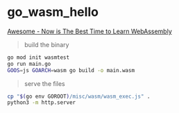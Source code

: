 # go_wasm_hello

[Awesome - Now is The Best Time to Learn WebAssembly](https://www.youtube.com/watch?v=v8-yeWXCsi4)

> build the binary

```bash
go mod init wasmtest
go run main.go
GOOS=js GOARCH=wasm go build -o main.wasm
```

> serve the files

```bash
cp "$(go env GOROOT)/misc/wasm/wasm_exec.js" .
python3 -m http.server
```
